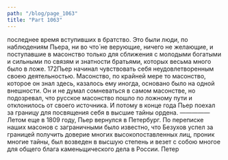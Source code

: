```yaml
---
path: "/blog/page_1063"
title: "Part 1063"
---
```


последнее время вступивших в братство. Это были люди, по наблюдениям Пьера, ни во что́ не верующие, ничего не желающие, и поступавшие в масонство только для сближения с молодыми богатыми и сильными по связям и знатности братьями, которых весьма много было в ложе.
172Пьер начинал чувствовать себя неудовлетворенным своею деятельностью. Масонство, по крайней мере то масонство, которое он знал здесь, казалось ему иногда, основано было на одной внешности. Он и не думал сомневаться в самом масонстве, но подозревал, что русское масонство пошло по ложному пути и отклонилось от своего источника. И потому в конце года Пьер поехал за границу для посвящения себя в высшие тайны ордена.
—————
Летом еще в 1809 году, Пьер вернулся в Петербург. По переписке наших масонов с заграничными было известно, что Безухов успел за границей получить доверие многих высокопоставленных лиц, проник многие тайны, был возведен в высшую степень и везет с собою многое для общего блага каменьщического дела в России. Петер
